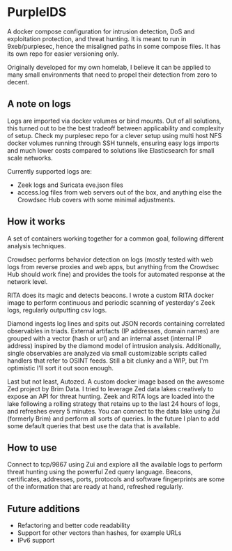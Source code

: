 # PurpleIDS
A docker compose configuration for intrusion detection, DoS and exploitation protection, and threat hunting. It is meant to run in 9xeb/purplesec, hence the misaligned paths in some compose files. It has its own repo for easier versioning only.


Originally developed for my own homelab, I believe it can be applied to many small environments that need to propel their detection from zero to decent.

## A note on logs
Logs are imported via docker volumes or bind mounts. Out of all solutions, this turned out to be the best tradeoff between applicability and complexity of setup.
Check my purplesec repo for a clever setup using multi host NFS docker volumes running through SSH tunnels, ensuring easy logs imports and much lower costs compared to solutions like Elasticsearch for small scale networks.


Currently supported logs are:
 * Zeek logs and Suricata eve.json files
 * access.log files from web servers out of the box, and anything else the Crowdsec Hub covers with some minimal adjustments.

## How it works
A set of containers working together for a common goal, following different analysis techniques.


Crowdsec performs behavior detection on logs (mostly tested with web logs from reverse proxies and web apps, but anything from the Crowdsec Hub should work fine) and provides the tools for automated response at the network level.


RITA does its magic and detects beacons. I wrote a custom RITA docker image to perform continuous and periodic scanning of yesterday's Zeek logs, regularly outputting csv logs.


Diamond ingests log lines and spits out JSON records containing correlated observables in triads. External artifacts (IP addresses, domain names) are grouped with a vector (hash or url) and an internal asset (internal IP address) inspired by the diamond model of intrusion analysis. Additionally, single observables are analyzed via small customizable scripts called handlers that refer to OSINT feeds. Still a bit clunky and a WIP, but I'm optimistic I'll sort it out soon enough.


Last but not least, Autozed. A custom docker image based on the awesome Zed project by Brim Data. I tried to leverage Zed data lakes creatively to expose an API for threat hunting. Zeek and RITA logs are loaded into the lake following a rolling strategy that retains up to the last 24 hours of logs, and refreshes every 5 minutes. You can connect to the data lake using Zui (formerly Brim) and perform all sorts of queries. In the future I plan to add some default queries that best use the data that is available.

## How to use
Connect to tcp/9867 using Zui and explore all the available logs to perform threat hunting using the powerful Zed query language. Beacons, certificates, addresses, ports, protocols and software fingerprints are some of the information that are ready at hand, refreshed regularly.

## Future additions
 * Refactoring and better code readability
 * Support for other vectors than hashes, for example URLs
 * IPv6 support
